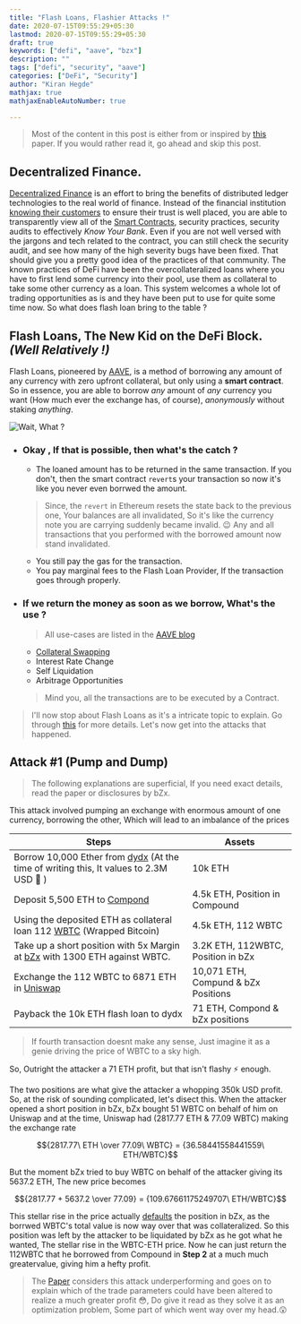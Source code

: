 ```yaml
---
title: "Flash Loans, Flashier Attacks !"
date: 2020-07-15T09:55:29+05:30
lastmod: 2020-07-15T09:55:29+05:30 
draft: true
keywords: ["defi", "aave", "bzx"]
description: ""
tags: ["defi", "security", "aave"]
categories: ["DeFi", "Security"]
author: "Kiran Hegde"
mathjax: true
mathjaxEnableAutoNumber: true

---
```


> Most of the content in this post is either from or inspired by [this](https://arxiv.org/abs/2003.03810) paper. If you would rather read it,
> go ahead and skip this post.

## Decentralized Finance. 

[Decentralized Finance](https://www.securities.io/what-is-defi/) is an effort to bring the benefits of distributed ledger technologies to the real world of finance. Instead of the financial institution [knowing their customers](https://en.wikipedia.org/wiki/Know_your_customer) to ensure their trust is well placed, you are able to transparently view all of the [Smart Contracts](https://blogchain.wtf/post/getting-started-with-ethereum/), security practices, security audits to effectively *Know Your Bank*. Even if you are not well versed with the jargons and tech related to the contract, you can still check the security audit, and see how many of the high severity bugs  have been fixed. That should give you a pretty good idea of the practices of that community. The known practices of DeFi have been the overcollateralized loans where you have to first lend some currency into their pool, use them as collateral to take some other currency as a loan. This system welcomes a whole lot of trading opportunities as is and they have been put to use for quite some time now. So what does flash loan bring to the table ?

## Flash Loans, The New Kid on the DeFi Block. *(Well Relatively !)*

Flash Loans, pioneered by [AAVE](https://aave.com), is a method of borrowing any amount of any currency with zero upfront collateral, but only using a **smart contract**. So in essence, you are able to borrow *any* amount of *any* currency you want (How much ever the exchange has, of course), *anonymously* without staking *anything*. 

![Wait, What ?](../../images/WaitWhatMatrix.webp)

- ### Okay , If that is possible, then what's the catch ?
    - The loaned amount has to be returned in the same transaction. If you don't, then the smart contract `revert`s your transaction so now it's like you never even borrwed the amount.
    > Since, the `revert` in Ethereum resets the state back to the previous one, Your balances are all invalidated, So it's like the currency note you are carrying suddenly became invalid. :wink: Any and all transactions that you performed with the borrowed amount now stand invalidated. 
    - You still pay the gas for the transaction.
    - You pay marginal fees to the Flash Loan Provider, If the transaction goes through properly.

- ### If we return the money as soon as we borrow, What's the use ?

    > All use-cases are listed in the [AAVE blog](https://medium.com/aave/sneak-peek-at-flash-loans-f2b28a394d62)
    - [Collateral Swapping]( https://twitter.com/JordanLzG/status/1230484691679088640 )
    - Interest Rate Change
    - Self Liquidation
    - Arbitrage Opportunities
    > Mind you, all the transactions are to be executed by a Contract.

> I'll now stop about Flash Loans as it's a intricate topic to explain.
> Go through [this](https://aave.com/flash-loans) for more details. Let's now get into the attacks that happened.

## Attack #1 (Pump and Dump)

> The following explanations are superficial, If you need exact details, read the paper or disclosures by bZx.

This attack involved pumping an exchange with enormous amount of one currency, borrowing the other, Which will lead to an imbalance of the prices

|Steps| Assets|
|------|--|
|Borrow 10,000 Ether from [dydx](https://dydx.exchange) (At the time of writing this, It values to 2.3M USD :money_with_wings: )| 10k ETH|
|Deposit 5,500 ETH to [Compond](https://compound.finance)|4.5k ETH, Position in Compound|
|Using the deposited ETH as collateral loan 112 [WBTC](https://wbtc.network/) (Wrapped Bitcoin)|4.5k ETH, 112 WBTC|
|Take up a short position with 5x Margin at [bZx](https://bzx.network) with 1300 ETH against WBTC.|3.2K ETH, 112WBTC, Position in bZx|
|Exchange the 112 WBTC to 6871 ETH in [Uniswap](https://uniswap.org)|10,071 ETH, Compund & bZx Positions|
|Payback the 10k ETH flash loan to dydx| 71 ETH, Compond & bZx positions|

> If fourth transaction doesnt make any sense, Just imagine it as a genie driving the price of WBTC to a sky high.

So, Outright the attacker a 71 ETH profit, but that isn't flashy :zap: enough.

The two positions are what give the attacker a whopping 350k USD profit. So, at the risk of sounding complicated, let's disect this. When the attacker opened a short position in bZx, bZx bought 51 WBTC on behalf of him on Uniswap and at the time, Uniswap had (2817.77 ETH & 77.09 WBTC) making the exchange rate 

$${2817.77\ ETH \over 77.09\ WBTC} = {36.58441558441559\ ETH/WBTC}$$

But the moment bZx tried to buy WBTC on behalf of the attacker giving its 5637.2 ETH, The new price becomes

$${2817.77 + 5637.2 \over 77.09} = {109.67661175249707\ ETH/WBTC}$$

This stellar rise in the price actually [defaults](https://www.investopedia.com/terms/d/default2.asp) the position in bZx, as the borrwed WBTC's total value is now way over that was collateralized. So this position was left by the attacker to be liquidated by bZx as he got what he wanted, The stellar rise in the WBTC-ETH price. Now he can just return the 112WBTC that he borrowed from Compound in **Step 2** at a much much greatervalue, giving him a hefty profit.

> The [Paper](https://arxiv.org/abs/2003.03810) considers this attack underperforming and goes on to explain which of the trade parameters 
> could have been altered to realize a much greater profit :flushed:, Do give it read as they solve it as an optimization problem, Some part of 
> which went way over my head.:astonished:

